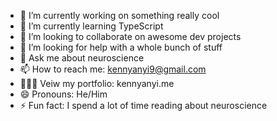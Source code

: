 

- 🔭 I’m currently working on something really cool
- 🌱 I’m currently learning TypeScript
- 👯 I’m looking to collaborate on awesome dev projects
- 🤔 I’m looking for help with a whole bunch of stuff
- 💬 Ask me about neuroscience
- 📫 How to reach me: kennyanyi9@gmail.com
- 👨🏿‍💻 Veiw my portfolio: kennyanyi.me
- 😄 Pronouns: He/Him
- ⚡ Fun fact: I spend a lot of time reading about neuroscience

